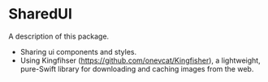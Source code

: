 # SharedUI

A description of this package.
- Sharing ui components and styles.
- Using Kingfihser (https://github.com/onevcat/Kingfisher), a lightweight, pure-Swift library for downloading and caching images from the web.
